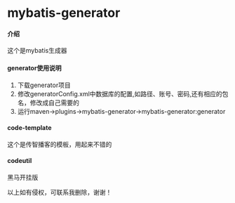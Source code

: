 # mybatis-generator

#### 介绍
这个是mybatis生成器
#### generator使用说明
1.  下载generator项目
2.  修改generatorConfig.xml中数据库的配置,如路径、账号、密码,还有相应的包名，修改成自己需要的
3.  运行maven->plugins->mybatis-generator->mybatis-generator:generator
#### code-template
这个是传智播客的模板，用起来不错的

#### codeutil
黑马开挂版

以上如有侵权，可联系我删除，谢谢！